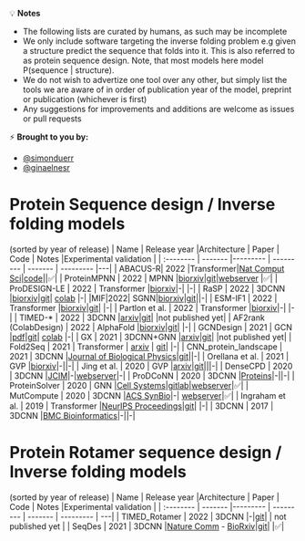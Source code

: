 
💡 **Notes**
- The following lists are curated by humans, as such may be incomplete
- We only include software targeting the inverse folding problem e.g given a structure predict the sequence that folds into it. This is also referred to as protein sequence design. Note, that most models here model P(sequence | structure).
- We do not wish to advertize one tool over any other, but simply list the tools we are aware of in order of publication year of the model, preprint or publication (whichever is first)
- Any suggestions for improvements and additions are welcome as issues or pull requests

⚡️ **Brought to you by:** 
- [@simonduerr](https://twitter.com/simonduerr)
- [@ginaelnesr](https://twitter.com/ginaelnesr)


# Protein Sequence design / Inverse folding models

(sorted by year of release)
| Name      | Release year  |Architecture   | Paper | Code | Notes |Experimental validation |
| :-------- | -------       |--------- | --------- | ------- | --------- |---|
| ABACUS-R| 2022 |Transformer|[Nat Comput Sci](https://www.nature.com/articles/s43588-022-00273-6)|[code](https://doi.org/10.24433/CO.3351944.v1)||✅|
| ProteinMPNN     | 2022      | MPNN |[biorxiv](https://www.biorxiv.org/content/10.1101/2022.06.03.494563v1)|[git](https://github.com/dauparas/proteinMPNN)|[webserver](https://hf.space/simonduerr/ProteinMPNN) |✅|
| ProDESIGN-LE    | 2022      | Transformer |[biorxiv](https://www.biorxiv.org/content/10.1101/2022.06.25.497605v4)|-| |-|
| RaSP    | 2022      | 3DCNN |[biorxiv](https://www.biorxiv.org/content/10.1101/2022.07.14.500157v2)|[git](https://github.com/KULL-Centre/papers/tree/main/2022/ML-ddG-Blaabjerg-et-al)| [colab](https://colab.research.google.com/github/KULL-Centre/papers/blob/main/2022/ML-ddG-Blaabjerg-et-al/RaSPLab.ipynb) |-|
|MIF|2022| SGNN|[biorxiv](https://www.biorxiv.org/content/10.1101/2022.05.25.493516v1)|[git](https://github.com/microsoft/protein-sequence-models)||-|
| ESM-IF1    | 2022      | Transformer |[biorxiv](https://www.biorxiv.org/content/10.1101/2022.04.10.487779v1)|[git](https://github.com/facebookresearch/esm)| |-|
| Partlon et al.   | 2022      | Transformer |[biorxiv](https://www.biorxiv.org/content/10.1101/2022.04.15.488492v1)|-| |-|
| TIMED-*     | 2022      | 3DCNN |[arxiv](https://arxiv.org/pdf/2109.07925.pdf)|[git](https://github.com/wells-wood-research/timed-design)| |not published yet|
| AF2rank (ColabDesign) | 2022 | AlphaFold |[biorxiv](https://www.biorxiv.org/content/10.1101/2022.03.11.484043v3)|[git](https://github.com/sokrypton/ColabDesign/tree/main/af)| |-|
| GCNDesign     | 2021      | GCN |[pdf](https://github.com/ShintaroMinami/GCNdesign/blob/master/documents/Method_Summary.pdf)|[git](https://github.com/ShintaroMinami/GCNdesign)| [colab](https://github.com/naokob/ColabGCNdesign) |-|
| GX     | 2021      | 3DCNN+GNN |[arxiv](https://arxiv.org/pdf/2109.07925.pdf)|[git](https://github.com/wells-wood-research/timed-design)| |not published yet|
| Fold2Seq  | 2021  | Transformer | [arxiv](https://arxiv.org/abs/2106.13058)  | [git](https://github.com/IBM/fold2seq)| |-|
| CNN_protein_landscape      | 2021      | 3DCNN |[Journal of Biological Physics](https://link.springer.com/article/10.1007/s10867-021-09593-6#Abs1)|[git](https://github.com/akulikova64/CNN_protein_landscape)||-|
| Orellana et al.      | 2021      | GVP |[biorxiv](https://www.biorxiv.org/content/10.1101/2021.09.06.459171v3)|-||-|
| Jing et al.      | 2020      | GVP |[arxiv](https://arxiv.org/abs/2009.01411)|[git](https://github.com/drorlab/gvp-pytorch)|||-|
| DenseCPD     | 2020      | 3DCNN |[JCIM](https://pubs.acs.org/doi/full/10.1021/acs.jcim.0c00043)|-|[webserver](http://protein.org.cn/densecpd.html)|-|
| ProDCoNN     | 2020      | 3DCNN |[Proteins](https://onlinelibrary.wiley.com/doi/10.1002/prot.25868)|-||-|
| ProteinSolver     | 2020      | GNN |[Cell Systems](https://www.sciencedirect.com/science/article/pii/S2405471220303276)|[gitlab](https://gitlab.com/ostrokach/proteinsolver)|[webserver](http://design.ccbr.proteinsolver.org/)|✅|
| MutCompute      | 2020      | 3DCNN |[ACS SynBio](https://pubs.acs.org/doi/full/10.1021/acssynbio.0c00345)|-| [webserver](https://mutcompute.com)|✅|
| Ingraham et al.     | 2019      | Transformer |[NeurIPS Proceedings](https://papers.nips.cc/paper/2019/hash/f3a4ff4839c56a5f460c88cce3666a2b-Abstract.html)|[git](https://github.com/jingraham/neurips19-graph-protein-design)| |-|
| 3DCNN      | 2017      | 3DCNN |[BMC Bioinformatics](https://link.springer.com/article/10.1186/s12859-017-1702-0)|-||-|

# Protein Rotamer sequence design / Inverse folding models

(sorted by year of release)
| Name      | Release year  |Architecture   | Paper | Code | Notes |Experimental validation |
| :-------- | -------       |--------- | --------- | ------- | --------- | ---|
| TIMED_Rotamer      | 2022      | 3DCNN |-|[git](https://github.com/wells-wood-research/timed-design)| | not published yet |
| SeqDes      | 2021      | 3DCNN |[Nature Comm](https://www.nature.com/articles/s41467-022-28313-9) - [BioRxiv](https://www.biorxiv.org/content/10.1101/2020.01.06.895466v3)|[git](https://github.com/ProteinDesignLab/protein_seq_des)| |✅|

